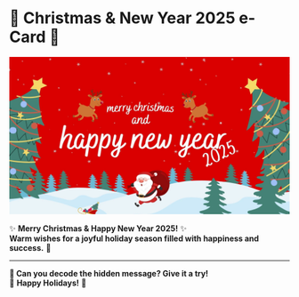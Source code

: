 
# 🎄 Christmas & New Year 2025 e-Card 🎄 

![e-Card 2025](/assets/image/klittimaC.png)  

✨ **Merry Christmas & Happy New Year 2025!** ✨  
**Warm wishes for a joyful holiday season filled with happiness and success.** 🎉  

---

**📩 Can you decode the hidden message? Give it a try!**  
🎁 **Happy Holidays!** 🎁
